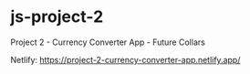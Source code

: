 # js-project-2

Project 2 - Currency Converter App - Future Collars

Netlify: https://project-2-currency-converter-app.netlify.app/

